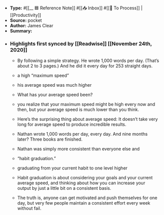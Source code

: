 - **Type:** #[[__ 🟦  Reference Note]] #[[📥 Inbox]] #[[📝 To Process]] | [[Productivity]]
- **Source:**  pocket
- **Author:** James Clear
- **Summary:**
- ### Highlights first synced by [[Readwise]] [[November 24th, 2020]]
    - By following a simple strategy. He wrote 1,000 words per day. (That’s about 2 to 3 pages.) And he did it every day for 253 straight days.

 
    - a high “maximum speed”  
    - his average speed was much higher 
    - What has your average speed been? 
    - you realize that your maximum speed might be high every now and then, but your average speed is much lower than you think. 
    - Here’s the surprising thing about average speed: It doesn’t take very long for average speed to produce incredible results.

 
    - Nathan wrote 1,000 words per day, every day. And nine months later? Three books are finished. 
    - Nathan was simply more consistent than everyone else and 
    - “habit graduation.” 
    - graduating from your current habit to one level higher 
    - Habit graduation is about considering your goals and your current average speed, and thinking about how you can increase your output by just a little bit on a consistent basis. 
    - The truth is, anyone can get motivated and push themselves for one day, but very few people maintain a consistent effort every week without fail.

 
